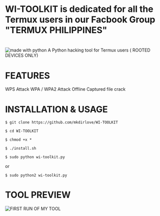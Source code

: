 # WI-TOOLKIT is dedicated for all the Termux users in our Facbook Group "TERMUX PHILIPPINES"
#
<img src="https://img.shields.io/badge/made%20with-python-blue.svg?style=flat-square" alt="made with python">
A Python hacking tool for Termux users ( ROOTED DEVICES ONLY)

# FEATURES

WPS Attack
WPA / WPA2 Attack
Offline Captured file crack

# INSTALLATION & USAGE

`$ git clone https://github.com/mkdirlove/WI-TOOLKIT`

`$ cd WI-TOOLKIT`

`$ chmod +x *`

`$ ./install.sh`

`$ sudo python wi-toolkit.py`

or

`$ sudo python2 wi-toolkit.py`


# TOOL PREVIEW
![FIRST RUN OF MY TOOL](https://github.com/mkdirlove/WI-TOOLKIT/blob/master/1.png)
